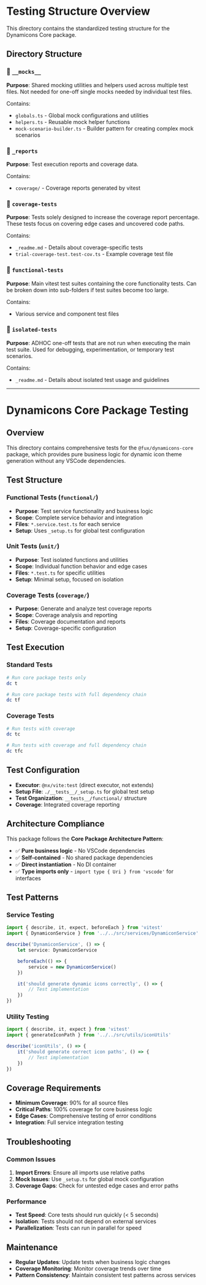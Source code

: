 # Testing Structure Overview

This directory contains the standardized testing structure for the Dynamicons Core package.

## Directory Structure

### 📁 `__mocks__`

**Purpose**: Shared mocking utilities and helpers used across multiple test files. Not needed for one-off single mocks needed by individual test files.

Contains:

- `globals.ts` - Global mock configurations and utilities
- `helpers.ts` - Reusable mock helper functions
- `mock-scenario-builder.ts` - Builder pattern for creating complex mock scenarios

### 📁 `_reports`

**Purpose**: Test execution reports and coverage data.

Contains:

- `coverage/` - Coverage reports generated by vitest

### 📁 `coverage-tests`

**Purpose**: Tests solely designed to increase the coverage report percentage. These tests focus on covering edge cases and uncovered code paths.

Contains:

- `_readme.md` - Details about coverage-specific tests
- `trial-coverage-test.test-cov.ts` - Example coverage test file

### 📁 `functional-tests`

**Purpose**: Main vitest test suites containing the core functionality tests. Can be broken down into sub-folders if test suites become too large.

Contains:

- Various service and component test files

### 📁 `isolated-tests`

**Purpose**: ADHOC one-off tests that are not run when executing the main test suite. Used for debugging, experimentation, or temporary test scenarios.

Contains:

- `_readme.md` - Details about isolated test usage and guidelines

---

# Dynamicons Core Package Testing

## Overview

This directory contains comprehensive tests for the `@fux/dynamicons-core` package, which provides pure business logic for dynamic icon theme generation without any VSCode dependencies.

## Test Structure

### **Functional Tests** (`functional/`)

- **Purpose**: Test service functionality and business logic
- **Scope**: Complete service behavior and integration
- **Files**: `*.service.test.ts` for each service
- **Setup**: Uses `_setup.ts` for global test configuration

### **Unit Tests** (`unit/`)

- **Purpose**: Test isolated functions and utilities
- **Scope**: Individual function behavior and edge cases
- **Files**: `*.test.ts` for specific utilities
- **Setup**: Minimal setup, focused on isolation

### **Coverage Tests** (`coverage/`)

- **Purpose**: Generate and analyze test coverage reports
- **Scope**: Coverage analysis and reporting
- **Files**: Coverage documentation and reports
- **Setup**: Coverage-specific configuration

## Test Execution

### **Standard Tests**

```bash
# Run core package tests only
dc t

# Run core package tests with full dependency chain
dc tf
```

### **Coverage Tests**

```bash
# Run tests with coverage
dc tc

# Run tests with coverage and full dependency chain
dc tfc
```

## Test Configuration

- **Executor**: `@nx/vite:test` (direct executor, not extends)
- **Setup File**: `./__tests__/_setup.ts` for global test setup
- **Test Organization**: `__tests__/functional/` structure
- **Coverage**: Integrated coverage reporting

## Architecture Compliance

This package follows the **Core Package Architecture Pattern**:

- ✅ **Pure business logic** - No VSCode dependencies
- ✅ **Self-contained** - No shared package dependencies
- ✅ **Direct instantiation** - No DI container
- ✅ **Type imports only** - `import type { Uri } from 'vscode'` for interfaces

## Test Patterns

### **Service Testing**

```typescript
import { describe, it, expect, beforeEach } from 'vitest'
import { DynamiconService } from '../../src/services/DynamiconService'

describe('DynamiconService', () => {
    let service: DynamiconService

    beforeEach(() => {
        service = new DynamiconService()
    })

    it('should generate dynamic icons correctly', () => {
        // Test implementation
    })
})
```

### **Utility Testing**

```typescript
import { describe, it, expect } from 'vitest'
import { generateIconPath } from '../../src/utils/iconUtils'

describe('iconUtils', () => {
    it('should generate correct icon paths', () => {
        // Test implementation
    })
})
```

## Coverage Requirements

- **Minimum Coverage**: 90% for all source files
- **Critical Paths**: 100% coverage for core business logic
- **Edge Cases**: Comprehensive testing of error conditions
- **Integration**: Full service integration testing

## Troubleshooting

### **Common Issues**

1. **Import Errors**: Ensure all imports use relative paths
2. **Mock Issues**: Use `_setup.ts` for global mock configuration
3. **Coverage Gaps**: Check for untested edge cases and error paths

### **Performance**

- **Test Speed**: Core tests should run quickly (< 5 seconds)
- **Isolation**: Tests should not depend on external services
- **Parallelization**: Tests can run in parallel for speed

## Maintenance

- **Regular Updates**: Update tests when business logic changes
- **Coverage Monitoring**: Monitor coverage trends over time
- **Pattern Consistency**: Maintain consistent test patterns across services

